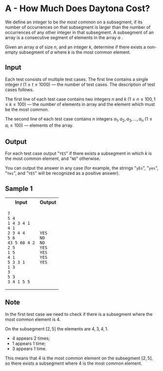 # A - How Much Does Daytona Cost?

We define an integer to be *the most common* on a subsegment, if its number of occurrences on that subsegment is larger than the number of occurrences of any other integer in that subsegment. A subsegment of an array is a consecutive segment of elements in the array $a$ .

Given an array $a$ of size $n$, and an integer $k$, determine if there exists a non-empty subsegment of $a$ where $k$ is the most common element.

## Input

Each test consists of multiple test cases. The first line contains a single integer $t$ ($1 \le t \le 1000$) — the number of test cases. The description of test cases follows.

The first line of each test case contains two integers $n$ and $k$ ($1 \le n \le 100, 1 \le k \le 100$) — the number of elements in array and the element which must be the most common.

The second line of each test case contains $n$ integers $a_1, a_2, a_3, …, a_n$ ($1 \le a_i \le 100$) — elements of the array.

## Output

For each test case output "`YES`" if there exists a subsegment in which $k$ is the most common element, and "`NO`" otherwise.

You can output the answer in any case (for example, the strings "`yEs`", "`yes`", "`Yes`", and "`YES`" will be recognized as a positive answer).

## Sample 1
<table>
<tr>
<th> Input </th> <th> Output </th>
</tr>
<tr>
<td>

```
7
5 4
1 4 3 4 1
4 1
2 3 4 4
5 6
43 5 60 4 2
2 5
1 5
4 1
5 3 3 1
1 3
3
5 3
3 4 1 5 5
```

</td>
<td>

```
YES
NO
NO
YES
YES
YES
YES
```

</td>
</tr>
</table>

## Note

In the first test case we need to check if there is a subsegment where the most common element is $4$.

On the subsegment $[2 ,5]$ the elements are $4, 3, 4, 1$.

- $4$ appears $2$ times;
- $1$ appears $1$ time;
- $3$ appears $1$ time.
  
This means that $4$ is the most common element on the subsegment $[2, 5]$, so there exists a subsegment where $4$ is the most common element.
